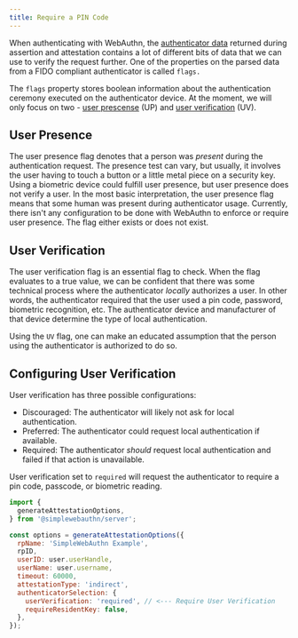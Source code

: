 ```yaml
---
title: Require a PIN Code
---
```


When authenticating with WebAuthn, the [authenticator data](https://www.w3.org/TR/webauthn-2/#sctn-authenticator-data) returned during assertion and attestation contains a lot of different bits of data that we can use to verify the request further. One of the properties on the parsed data from a FIDO compliant authenticator is called `flags.` 

The `flags` property stores boolean information about the authentication ceremony executed on the authenticator device. At the moment, we will only focus on two - [user prescense](https://www.w3.org/TR/webauthn-2/#concept-user-present) (UP) and [user verification](https://www.w3.org/TR/webauthn-2/#user-verification) (UV).

## User Presence
The user presence flag denotes that a person was _present_ during the authentication request. The presence test can vary, but usually, it involves the user having to touch a button or a little metal piece on a security key. Using a biometric device could fulfill user presence, but user presence does not verify a user. In the most basic interpretation, the user presence flag means that some human was present during authenticator usage. Currently, there isn't any configuration to be done with WebAuthn to enforce or require user presence. The flag either exists or does not exist.

## User Verification
The user verification flag is an essential flag to check. When the flag evaluates to a true value, we can be confident that there was some technical process where the authenticator _locally_ authorizes a user. In other words, the authenticator required that the user used a pin code, password, biometric recognition, etc. The authenticator device and manufacturer of that device determine the type of local authentication.

Using the `UV` flag, one can make an educated assumption that the person using the authenticator is authorized to do so.

## Configuring User Verification
User verification has three possible configurations:

- Discouraged: The authenticator will likely not ask for local authentication.
- Preferred: The authenticator could request local authentication if available.
- Required: The authenticator _should_ request local authentication and failed if that action is unavailable.

User verification set to `required` will request the authenticator to require a pin code, passcode, or biometric reading.

```javascript
import {
  generateAttestationOptions,
} from '@simplewebauthn/server';

const options = generateAttestationOptions({
  rpName: 'SimpleWebAuthn Example',
  rpID,
  userID: user.userHandle,
  userName: user.username,
  timeout: 60000,
  attestationType: 'indirect',
  authenticatorSelection: {
    userVerification: 'required', // <--- Require User Verification
    requireResidentKey: false,
  },
});
```
